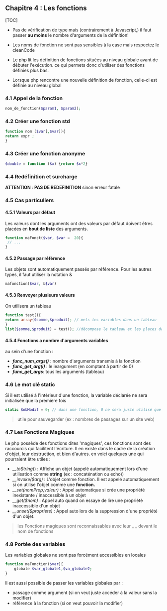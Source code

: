 ## Chapitre 4 : Les fonctions

[TOC]

* Pas de vérification de type mais (contrairement à Javascript,) il faut passer **au moins** le nombre d'arguments de la définition!

* Les noms de fonction ne sont pas sensibles à la case mais respectez le cleanCode

* Le php lit les définition de fonctions situées au niveau globale avant de débuter l'exécution. ce qui permets donc d'utiliser des fonctions définies plus bas.

* Lorsque php rencontre une nouvelle définition de fonction, celle-ci est définie au niveau global

### 4.1 Appel de la fonction

``` php
nom_de_fonction($param1, $param2);
```



### 4.2 Créer une fonction std

```php
function nom ($var[,$var]){
return expr ;
}
```



### 4.3 Créer une fonction anonyme

```php
$double = function ($x) {return $x*2}
```



### 4.4 Redéfinition et surcharge 

**ATTENTION** : **PAS DE REDEFINITION** sinon erreur fatale



### 4.5 Cas particuliers

#### 4.5.1 Valeurs par défaut

Les valeurs dont les arguments ont des valeurs par défaut doivent êtres placées en **bout de liste** des arguments. 

```php
function maFonct($var, $var =  20){
 // ...
}
```



#### 4.5.2 Passage par référence 

Les objets sont automatiquement passés par référence. Pour les autres types, il faut utiliser la notation &

```php
mafonction($var, &$var)
```



#### 4.5.3 Renvoyer plusieurs valeurs

On utilisera un tableau 

```php
function test(){
return array($somme,$produit); // mets les variables dans un tableau
}
list($somme,$produit) = test(); //décompose le tableau et les places dans les 2 variables
```



#### 4.5.4 Fonctions a nombre d'arguments variables

au sein d'une fonction : 

* ***func_num_args()*** : nombre d'arguments transmis à la fonction
* ***func_get_arg(i)*** : le ieargument (en comptant à partir de 0)
* ***func_get_args***: tous les arguments (tableau)



### 4.6 Le mot clé static

Si il est utilisé à l'intérieur d'une fonction, la variable déclarée ne sera initialisée que la première fois 

```php
static $nbModif = 0; // dans une fonction, 0 ne sera juste utilisé que quand la variable sera init
```

> utile pour sauvegarder  (ex : nombres de passages sur un site web)



### 4.7 Les Fonctions Magiques

Le php possède des fonctions dites 'magiques', ces fonctions sont des raccourcis  qui facilitent l'écriture. Il en existe dans le cadre de la création d'objet, leur destruction, et bien d'autres. en voici quelques une qui pourraient être utiles : 

* *__toString*() : Affiche un objet (appelé automatiquement lors d'une utilisation comme **string** (ex : concaténation ou echo)) 
* *__invoke($arg)* : L'objet comme fonction. Il est appelé automatiquement si on utilise l'objet comme une **fonction.** 
* *__set($nomProp,$valeur)* : Appel automatique si crée une propriété inexistante / inaccessible à un objet
* *__get($nom)* : Appel auto quand on essaye de lire une propriété inaccessible d'un objet 
* *__unset($propriete)* : Appel auto lors de la suppression d'une propriété d'un objet.

> les Fonctions magiques sont reconnaissables  avec leur _ _ devant le nom de fonctions



### 4.8 Portée des variables

Les variables globales ne sont pas forcément accessibles en locales

```php
function maFonction($var){
	globale $var_globale1,$va_globale2;
}
```

Il est aussi possible de passer les variables globales par : 

* passage comme argument (si on veut juste accéder à la valeur sans la modifier)
* référence à la fonction (si on veut pouvoir la modifier)